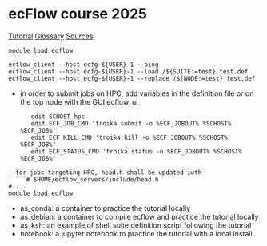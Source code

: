 # ecFlow course 2025

[Tutorial](https://ecflow.readthedocs.io/en/latest/tutorial/tutorial.html)
[Glossary](https://ecflow.readthedocs.io/en/latest/glossary.html)
[Sources](https://github.com/ecmwf/ecflow)

```# HPC
module load ecflow

ecflow_client --host ecfg-${USER}-1 --ping
ecflow_client --host ecfg-${USER}-1 --load /${SUITE:=test} test.def
ecflow_client --host ecfg-${USER}-1 --replace /${NODE:=test} test.def
```

- in order to submit jobs on HPC, add variables in the definition file
  or on the top node with the GUI ecflow_ui

  ```# definition
     edit SCHOST hpc
     edit ECF_JOB_CMD 'troika submit -o %ECF_JOBOUT% %SCHOST% %ECF_JOB%'
     edit ECF_KILL_CMD 'troika kill -o %ECF_JOBOUT% %SCHOST% %ECF_JOB%'
     edit ECF_STATUS_CMD 'troika status -o %ECF_JOBOUT% %SCHOST% %ECF_JOB%'
```
- for jobs targeting HPC, head.h shall be updated iwth
  ```# $HOME/ecflow_servers/include/head.h
# ...
module load ecflow
```

- as_conda: a container to practice the tutorial locally
- as_debian: a container to compile ecflow and practice the tutorial locally
- as_ksh: an example of shell suite definition script following the tutorial
- notebook: a jupyter notebook to practice the tutorial with a local install
